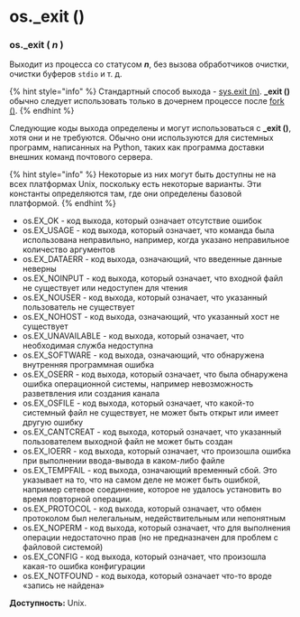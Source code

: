 # os.\_exit \(\)

### os.\_exit \( _n_ \)

Выходит из процесса со статусом _**n**_, без вызова обработчиков очистки, очистки буферов `stdio` и т. д.

{% hint style="info" %}
Стандартный способ выхода - [sys.exit \(n\)](../../../sluzhby-sredy-vypolneniya-python/sys/sys.exit.md). **\_exit \(\)** обычно следует использовать только в дочернем процессе после [fork \(\)](os.fork.md).
{% endhint %}

Следующие коды выхода определены и могут использоваться с **\_exit \(\)**, хотя они и не требуются. Обычно они используются для системных программ, написанных на Python, таких как программа доставки внешних команд почтового сервера.

{% hint style="info" %}
Некоторые из них могут быть доступны не на всех платформах Unix, поскольку есть некоторые варианты. Эти константы определяются там, где они определены базовой платформой.
{% endhint %}

* os.EX\_OK - код выхода, который означает отсутствие ошибок
* os.EX\_USAGE - код выхода, который означает, что команда была использована неправильно, например, когда указано неправильное количество аргументов
* os.EX\_DATAERR - код выхода, означающий, что введенные данные неверны
* os.EX\_NOINPUT - код выхода, который означает, что входной файл не существует или недоступен для чтения
* os.EX\_NOUSER - код выхода, который означает, что указанный пользователь не существует
* os.EX\_NOHOST - код выхода, означающий, что указанный хост не существует
* os.EX\_UNAVAILABLE - код выхода, который означает, что необходимая служба недоступна
* os.EX\_SOFTWARE - код выхода, означающий, что обнаружена внутренняя программная ошибка
* os.EX\_OSERR - код выхода, который означает, что была обнаружена ошибка операционной системы, например невозможность разветвления или создания канала
* os.EX\_OSFILE - код выхода, который означает, что какой-то системный файл не существует, не может быть открыт или имеет другую ошибку
* os.EX\_CANTCREAT - код выхода, который означает, что указанный пользователем выходной файл не может быть создан
* os.EX\_IOERR - код выхода, который означает, что произошла ошибка при выполнении ввода-вывода в каком-либо файле
* os.EX\_TEMPFAIL - код выхода, означающий временный сбой. Это указывает на то, что на самом деле не может быть ошибкой, например сетевое соединение, которое не удалось установить во время повторной операции.
* os.EX\_PROTOCOL - код выхода, который означает, что обмен протоколом был нелегальным, недействительным или непонятным
* os.EX\_NOPERM - код выхода, который означает, что для выполнения операции недостаточно прав \(но не предназначен для проблем с файловой системой\)
* os.EX\_CONFIG - код выхода, который означает, что произошла какая-то ошибка конфигурации
* os.EX\_NOTFOUND - код выхода, который означает что-то вроде «запись не найдена»

**Доступность:** Unix.

